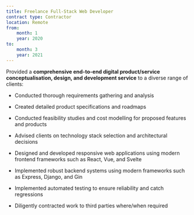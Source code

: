 ```yaml
---
title: Freelance Full-Stack Web Developer
contract type: Contractor
location: Remote
from: 
    month: 1
    year: 2020
to:
    month: 3
    year: 2021
---
```


Provided a **comprehensive end-to-end digital product/service conceptualisation, design, and development service** to a diverse range of clients:
  
* Conducted thorough requirements gathering and analysis

* Created detailed product specifications and roadmaps

* Conducted feasibility studies and cost modelling for proposed features and products

* Advised clients on technology stack selection and architectural decisions

* Designed and developed responsive web applications using modern frontend frameworks such as React, Vue, and Svelte

* Implemented robust backend systems using modern frameworks such as Express, Django, and Gin

* Implemented automated testing to ensure reliability and catch regressions

* Diligently contracted work to third parties where/when required
